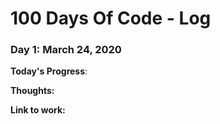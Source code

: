 # 100 Days Of Code - Log

### Day 1: March 24, 2020

**Today's Progress**: 

**Thoughts:** 

**Link to work:** 

